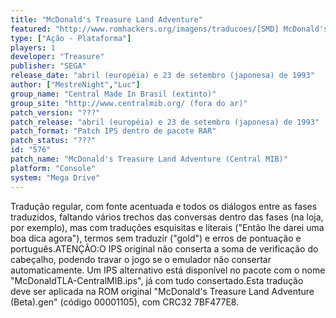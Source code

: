 ```yaml
---
title: "McDonald's Treasure Land Adventure"
featured: "http://www.romhackers.org/imagens/traducoes/[SMD] McDonald's Treasure Land Adventure - Central MIB - 1.png"
type: ["Ação - Plataforma"]
players: 1
developer: "Treasure"
publisher: "SEGA"
release_date: "abril (européia) e 23 de setembro (japonesa) de 1993"
author: ["MestreNight","Luc"]
group_name: "Central Made In Brasil (extinto)"
group_site: "http://www.centralmib.org/ (fora do ar)"
patch_version: "???"
patch_release: "abril (européia) e 23 de setembro (japonesa) de 1993"
patch_format: "Patch IPS dentro de pacote RAR"
patch_status: "???"
id: "576"
patch_name: "McDonald's Treasure Land Adventure (Central MIB)"
platform: "Console"
system: "Mega Drive"
---
```


Tradução regular, com fonte acentuada e todos os diálogos entre as fases traduzidos, faltando vários trechos das conversas dentro das fases (na loja, por exemplo), mas com traduções esquisitas e literais ("Então lhe darei uma boa dica agora"), termos sem traduzir ("gold") e erros de pontuação e português.ATENÇÃO:O IPS original não conserta a soma de verificação do cabeçalho, podendo travar o jogo se o emulador não consertar automaticamente. Um IPS alternativo está disponível no pacote com o nome "McDonaldTLA-CentralMIB.ips", já com tudo consertado.Esta tradução deve ser aplicada na ROM original "McDonald's Treasure Land Adventure (Beta).gen" (código 00001105), com CRC32 7BF477E8.